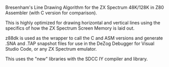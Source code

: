Bresenham's Line Drawing Algorithm for the ZX Spectrum 48K/128K in Z80 Assembler (with C version for comparison).

This is highly optimized for drawing horizontal and vertical lines using the specifics of how the ZX Spectrum Screen Memory is laid out.

z88dk is used as the wrapper to call the C and ASM versions and generate .SNA and .TAP snapshot files for use in the DeZog Debugger for Visual Studio Code, or any ZX Spectrum emulator.

This uses the "new" libraries with the SDCC IY compiler and library. 